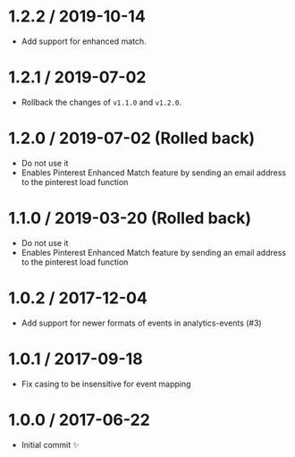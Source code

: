 1.2.2 / 2019-10-14
==================

  * Add support for enhanced match. 

1.2.1 / 2019-07-02
==================

  * Rollback the changes of `v1.1.0` and `v1.2.0`.

1.2.0 / 2019-07-02 (Rolled back)
==================

  * Do not use it
  * Enables Pinterest Enhanced Match feature by sending an email address to the pinterest load function

1.1.0 / 2019-03-20 (Rolled back)
==================

  * Do not use it
  * Enables Pinterest Enhanced Match feature by sending an email address to the pinterest load function

1.0.2 / 2017-12-04
==================

  * Add support for newer formats of events in analytics-events (#3)

1.0.1 / 2017-09-18
==================

  * Fix casing to be insensitive for event mapping

1.0.0 / 2017-06-22
==================

  * Initial commit :sparkles:
